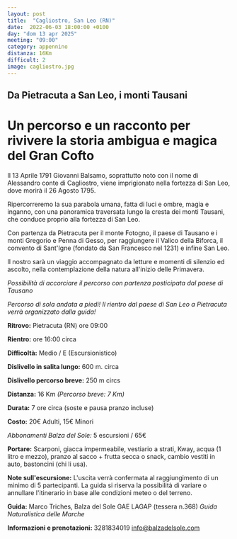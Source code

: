 ```yaml
---
layout: post
title:  "Cagliostro, San Leo (RN)"
date:  2022-06-03 18:00:00 +0100
day: "dom 13 apr 2025"
meeting: "09:00"
category: appennino 
distanza: 16Km
difficult: 2
image: cagliostro.jpg
---
```


## Da Pietracuta a San Leo, i monti Tausani

# Un percorso e un racconto per rivivere la storia ambigua e magica del Gran Cofto 

Il 13 Aprile 1791 Giovanni Balsamo, soprattutto noto con il nome di Alessandro conte di Cagliostro, viene imprigionato nella fortezza di San Leo, dove morirà il 26 Agosto 1795.

Ripercorreremo la sua parabola umana, fatta di luci e ombre, magia e inganno, con una panoramica traversata lungo la cresta dei monti Tausani, che conduce proprio alla fortezza di San Leo.

Con partenza da Pietracuta per il monte Fotogno, il paese di Tausano e i monti Gregorio e Penna di Gesso, per raggiungere il Valico della Biforca, il convento di Sant'Igne (fondato da San Francesco nel 1231) e infine San Leo.

Il nostro sarà un viaggio accompagnato da letture e momenti di silenzio ed ascolto, nella contemplazione della natura all'inizio delle Primavera.

*Possibilità di accorciare il percorso con partenza posticipata dal paese di Tausano*

*Percorso di sola andata a piedi! Il rientro dal paese di San Leo a Pietracuta verrà organizzato dalla guida!*

**Ritrovo:** Pietracuta (RN) ore 09:00

**Rientro:** ore 16:00 circa 

**Difficoltà:** Medio / E (Escursionistico)

**Dislivello in salita lungo:** 600 m. circa

**Dislivello percorso breve:** 250 m circs 

**Distanza:** 16 Km *(Percorso breve: 7 Km)*

**Durata:** 7 ore circa (soste e pausa pranzo incluse)

**Costo:** 20€ Adulti, 15€ Minori

*Abbonamenti Balza del Sole:* 5 escursioni / 65€

**Portare:** Scarponi, giacca impermeabile, vestiario a strati, Kway, acqua (1 litro e mezzo), pranzo al sacco + frutta secca o snack, cambio vestiti in auto, bastoncini (chi li usa). 

**Note sull'escursione:** L'uscita verrà confermata al raggiungimento di un minimo di 5 partecipanti. La guida si riserva la possibilità di variare o annullare l'itinerario in base alle condizioni meteo o del terreno.

**Guida:** Marco Triches, Balza del Sole GAE LAGAP (tessera n.368)
*Guida Naturalistica delle Marche*

**Informazioni e prenotazioni:** 3281834019 info@balzadelsole.com

